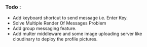 <h3>Todo : </h3>
<ul>
  <li>Add keyboard shortcut to send message i.e. Enter Key.</li>
  <li>Solve Multiple Render Of Messages Problem</li>
  <li>Add group messaging feature.</li>
  <li>Add multer middleware and some image uploading server like cloudinary to deploy the profile pictures.</li>
</ul>
